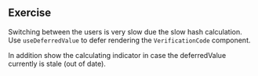 ## Exercise

Switching between the users is very slow due the slow hash calculation. Use `useDeferredValue` to defer rendering the `VerificationCode` component.

In addition show the calculating indicator in case the deferredValue currently is stale (out of date).
